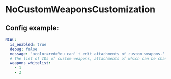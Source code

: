 # NoCustomWeaponsCustomization
## Config example:
```yaml
NCWC:
  is_enabled: true
  debug: false
  message: '<color=red>You can''t edit attachments of custom weapons.'
  # The list of IDs of custom weapons, attachments of which can be changed
  weapons_whitelist:
    - 1
    - 2
```
